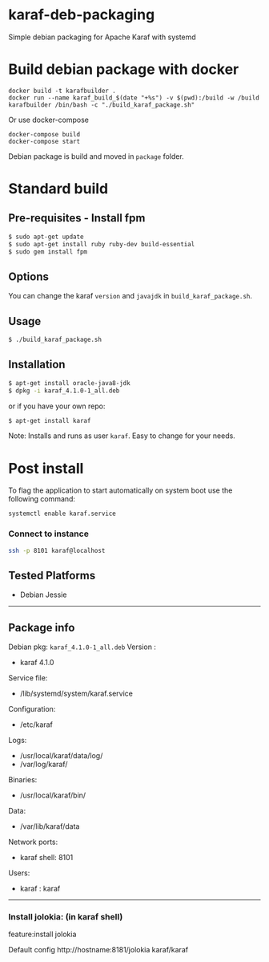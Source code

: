 karaf-deb-packaging
===================

Simple debian packaging for Apache Karaf with systemd

# Build debian package  with docker

```
docker build -t karafbuilder .
docker run --name karaf_build_$(date "+%s") -v $(pwd):/build -w /build karafbuilder /bin/bash -c "./build_karaf_package.sh"
```


Or use docker-compose

```
docker-compose build
docker-compose start
```

Debian package is build and moved in `package` folder.

# Standard build
## Pre-requisites - Install fpm

```sh
$ sudo apt-get update
$ sudo apt-get install ruby ruby-dev build-essential
$ sudo gem install fpm
```
## Options

You can change the karaf `version` and `javajdk` in `build_karaf_package.sh`.


## Usage

```sh
$ ./build_karaf_package.sh
```

## Installation

```sh
$ apt-get install oracle-java8-jdk
$ dpkg -i karaf_4.1.0-1_all.deb
```

or if you have your own repo:

```sh
$ apt-get install karaf
```
Note: Installs and runs as user `karaf`. Easy to change for your needs.

# Post install

To flag the application to start automatically on system boot use the following command:
```
systemctl enable karaf.service
```

### Connect to instance

```sh
ssh -p 8101 karaf@localhost
```

## Tested Platforms

* Debian Jessie

---

## Package info
Debian pkg: `karaf_4.1.0-1_all.deb`
Version :
  - karaf 4.1.0

Service file:
  - /lib/systemd/system/karaf.service

Configuration:
  - /etc/karaf

Logs:
  - /usr/local/karaf/data/log/
  - /var/log/karaf/

Binaries:
  - /usr/local/karaf/bin/

Data:
  - /var/lib/karaf/data

Network ports:
  - karaf shell: 8101

Users:
  - karaf : karaf

---

### Install jolokia: (in karaf shell)

feature:install jolokia

Default config http://hostname:8181/jolokia  karaf/karaf

